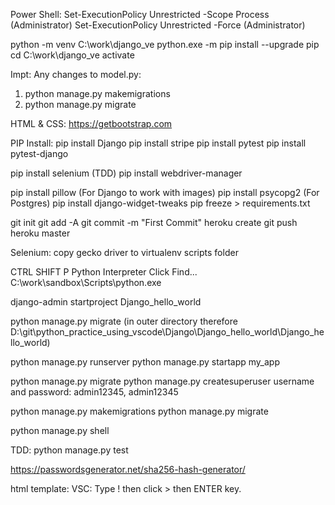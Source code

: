 Power Shell:
Set-ExecutionPolicy Unrestricted -Scope Process (Administrator)
Set-ExecutionPolicy Unrestricted -Force (Administrator)

python -m venv C:\work\django_ve
python.exe -m pip install --upgrade pip
cd C:\work\django_ve
activate

Impt:
Any changes to model.py: 
1. python manage.py makemigrations
2. python manage.py migrate

HTML & CSS:
https://getbootstrap.com

PIP Install:
pip install Django
pip install stripe
pip install pytest
pip install pytest-django

pip install selenium (TDD)
pip install webdriver-manager

pip install pillow (For Django to work with images)
pip install psycopg2 (For Postgres)
pip install django-widget-tweaks
pip  freeze > requirements.txt 

git init
git add -A
git commit -m "First Commit"
heroku create
git push heroku master

Selenium:
copy gecko driver to virtualenv scripts folder


CTRL SHIFT P
Python Interpreter
Click Find...
C:\work\sandbox\Scripts\python.exe


django-admin startproject Django_hello_world

 python manage.py migrate (in outer directory therefore D:\git\python_practice_using_vscode\Django\Django_hello_world\Django_hello_world)

 python manage.py runserver
 python manage.py startapp my_app

 python manage.py migrate
 python manage.py createsuperuser
 username and password: admin12345, admin12345

 python manage.py  makemigrations
 python manage.py migrate

 python manage.py shell

 TDD:
 python manage.py test

 https://passwordsgenerator.net/sha256-hash-generator/

 html template:
 VSC:
 Type ! then click > then ENTER key.
